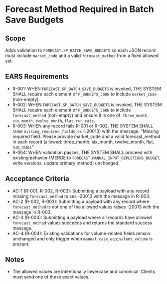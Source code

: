 # Forecast Method Required in Batch Save Budgets

## Scope
Adds validation to `FORECAST.SP_BATCH_SAVE_BUDGETS` so each JSON record must include `market_code` and a valid `forecast_method` from a fixed allowed set.

## EARS Requirements
- R-001: WHEN `FORECAST.SP_BATCH_SAVE_BUDGETS` is invoked, THE SYSTEM SHALL require each element of `P_BUDGETS_JSON` to include `market_code` (non-empty).
- R-002: WHEN `FORECAST.SP_BATCH_SAVE_BUDGETS` is invoked, THE SYSTEM SHALL require each element of `P_BUDGETS_JSON` to include `forecast_method` (non-empty) and ensure it is one of: `three_month`, `six_month`, `twelve_month`, `flat`, `run_rate`.
- R-003: WHEN any record fails R-001 or R-002, THE SYSTEM SHALL raise `missing_required_fields_ex` (-20013) with the message: "Missing required field. Please provide market_code and a valid forecast_method in each record (allowed: three_month, six_month, twelve_month, flat, run_rate)."
- R-004: WHEN validation passes, THE SYSTEM SHALL proceed with existing behavior (MERGE to `FORECAST.MANUAL_INPUT_DEPLETIONS_BUDGET`, write versions, update primary method) unchanged.

## Acceptance Criteria
- AC-1 (R-001, R-002, R-003): Submitting a payload with any record missing `forecast_method` raises -20013 with the message in R-003.
- AC-2 (R-002, R-003): Submitting a payload with any record where `forecast_method` is not one of the allowed values raises -20013 with the message in R-003.
- AC-3 (R-004): Submitting a payload where all records have allowed `forecast_method` values succeeds and returns the standard success message.
- AC-4 (R-004): Existing validations for volume-related fields remain unchanged and only trigger when `manual_case_equivalent_volume` is present.

## Notes
- The allowed values are intentionally lowercase and canonical. Clients must send one of these exact values.
